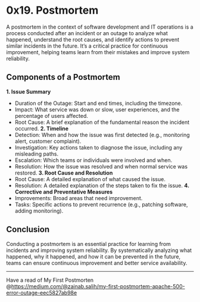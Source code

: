 # 0x19. Postmortem #

A postmortem in the context of software development and IT operations is a process conducted after an incident or an outage to analyze what happened, understand the root causes, and identify actions to prevent similar incidents in the future. It’s a critical practice for continuous improvement, helping teams learn from their mistakes and improve system reliability.

## Components of a Postmortem ##
**1. Issue Summary**
   * Duration of the Outage: Start and end times, including the timezone.
   * Impact: What service was down or slow, user experiences, and the percentage of users affected.
   * Root Cause: A brief explanation of the fundamental reason the incident occurred.
**2. Timeline**
   * Detection: When and how the issue was first detected (e.g., monitoring alert, customer complaint).
   * Investigation: Key actions taken to diagnose the issue, including any misleading paths.
   * Escalation: Which teams or individuals were involved and when.
   * Resolution: How the issue was resolved and when normal service was restored.
**3. Root Cause and Resolution**
   * Root Cause: A detailed explanation of what caused the issue.
   * Resolution: A detailed explanation of the steps taken to fix the issue.
**4. Corrective and Preventative Measures**
   * Improvements: Broad areas that need improvement.
   * Tasks: Specific actions to prevent recurrence (e.g., patching software, adding monitoring).

## Conclusion ##
Conducting a postmortem is an essential practice for learning from incidents and improving system reliability. By systematically analyzing what happened, why it happened, and how it can be prevented in the future, teams can ensure continuous improvement and better service availability.

-------------------------------------------------------------------------------------------------------------
Have a read of My First Postmorten
@https://medium.com/@zainab.salih/my-first-postmortem-apache-500-error-outage-eec5827ab98e